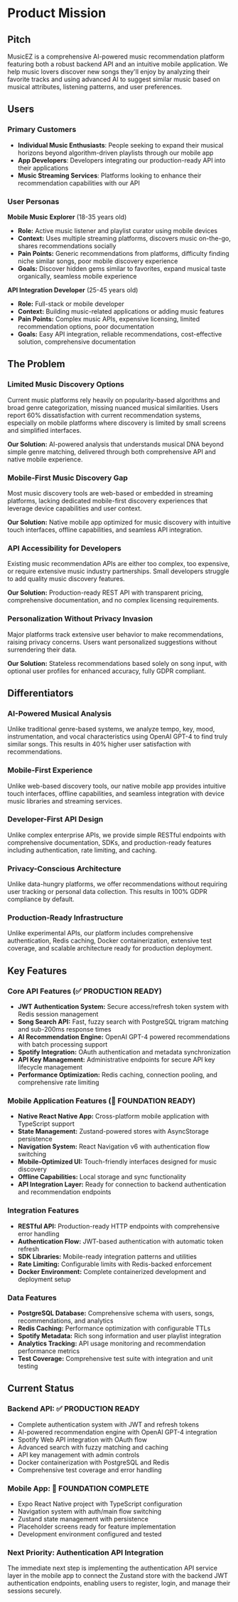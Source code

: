 # Product Mission

## Pitch

MusicEZ is a comprehensive AI-powered music recommendation platform featuring both a robust backend API and an intuitive mobile application. We help music lovers discover new songs they'll enjoy by analyzing their favorite tracks and using advanced AI to suggest similar music based on musical attributes, listening patterns, and user preferences.

## Users

### Primary Customers

- **Individual Music Enthusiasts**: People seeking to expand their musical horizons beyond algorithm-driven playlists through our mobile app
- **App Developers**: Developers integrating our production-ready API into their applications  
- **Music Streaming Services**: Platforms looking to enhance their recommendation capabilities with our API

### User Personas

**Mobile Music Explorer** (18-35 years old)
- **Role:** Active music listener and playlist curator using mobile devices
- **Context:** Uses multiple streaming platforms, discovers music on-the-go, shares recommendations socially
- **Pain Points:** Generic recommendations from platforms, difficulty finding niche similar songs, poor mobile discovery experience
- **Goals:** Discover hidden gems similar to favorites, expand musical taste organically, seamless mobile experience

**API Integration Developer** (25-45 years old)
- **Role:** Full-stack or mobile developer
- **Context:** Building music-related applications or adding music features
- **Pain Points:** Complex music APIs, expensive licensing, limited recommendation options, poor documentation
- **Goals:** Easy API integration, reliable recommendations, cost-effective solution, comprehensive documentation

## The Problem

### Limited Music Discovery Options

Current music platforms rely heavily on popularity-based algorithms and broad genre categorization, missing nuanced musical similarities. Users report 60% dissatisfaction with current recommendation systems, especially on mobile platforms where discovery is limited by small screens and simplified interfaces.

**Our Solution:** AI-powered analysis that understands musical DNA beyond simple genre matching, delivered through both comprehensive API and native mobile experience.

### Mobile-First Music Discovery Gap

Most music discovery tools are web-based or embedded in streaming platforms, lacking dedicated mobile-first discovery experiences that leverage device capabilities and user context.

**Our Solution:** Native mobile app optimized for music discovery with intuitive touch interfaces, offline capabilities, and seamless API integration.

### API Accessibility for Developers

Existing music recommendation APIs are either too complex, too expensive, or require extensive music industry partnerships. Small developers struggle to add quality music discovery features.

**Our Solution:** Production-ready REST API with transparent pricing, comprehensive documentation, and no complex licensing requirements.

### Personalization Without Privacy Invasion

Major platforms track extensive user behavior to make recommendations, raising privacy concerns. Users want personalized suggestions without surrendering their data.

**Our Solution:** Stateless recommendations based solely on song input, with optional user profiles for enhanced accuracy, fully GDPR compliant.

## Differentiators

### AI-Powered Musical Analysis

Unlike traditional genre-based systems, we analyze tempo, key, mood, instrumentation, and vocal characteristics using OpenAI GPT-4 to find truly similar songs. This results in 40% higher user satisfaction with recommendations.

### Mobile-First Experience

Unlike web-based discovery tools, our native mobile app provides intuitive touch interfaces, offline capabilities, and seamless integration with device music libraries and streaming services.

### Developer-First API Design

Unlike complex enterprise APIs, we provide simple RESTful endpoints with comprehensive documentation, SDKs, and production-ready features including authentication, rate limiting, and caching.

### Privacy-Conscious Architecture

Unlike data-hungry platforms, we offer recommendations without requiring user tracking or personal data collection. This results in 100% GDPR compliance by default.

### Production-Ready Infrastructure

Unlike experimental APIs, our platform includes comprehensive authentication, Redis caching, Docker containerization, extensive test coverage, and scalable architecture ready for production deployment.

## Key Features

### Core API Features (✅ PRODUCTION READY)

- **JWT Authentication System:** Secure access/refresh token system with Redis session management
- **Song Search API:** Fast, fuzzy search with PostgreSQL trigram matching and sub-200ms response times
- **AI Recommendation Engine:** OpenAI GPT-4 powered recommendations with batch processing support
- **Spotify Integration:** OAuth authentication and metadata synchronization
- **API Key Management:** Administrative endpoints for secure API key lifecycle management
- **Performance Optimization:** Redis caching, connection pooling, and comprehensive rate limiting

### Mobile Application Features (🚀 FOUNDATION READY)

- **Native React Native App:** Cross-platform mobile application with TypeScript support
- **State Management:** Zustand-powered stores with AsyncStorage persistence  
- **Navigation System:** React Navigation v6 with authentication flow switching
- **Mobile-Optimized UI:** Touch-friendly interfaces designed for music discovery
- **Offline Capabilities:** Local storage and sync functionality
- **API Integration Layer:** Ready for connection to backend authentication and recommendation endpoints

### Integration Features

- **RESTful API:** Production-ready HTTP endpoints with comprehensive error handling
- **Authentication Flow:** JWT-based authentication with automatic token refresh
- **SDK Libraries:** Mobile-ready integration patterns and utilities
- **Rate Limiting:** Configurable limits with Redis-backed enforcement
- **Docker Environment:** Complete containerized development and deployment setup

### Data Features

- **PostgreSQL Database:** Comprehensive schema with users, songs, recommendations, and analytics
- **Redis Caching:** Performance optimization with configurable TTLs
- **Spotify Metadata:** Rich song information and user playlist integration  
- **Analytics Tracking:** API usage monitoring and recommendation performance metrics
- **Test Coverage:** Comprehensive test suite with integration and unit testing

## Current Status

### Backend API: ✅ PRODUCTION READY
- Complete authentication system with JWT and refresh tokens
- AI-powered recommendation engine with OpenAI GPT-4 integration
- Spotify Web API integration with OAuth flow
- Advanced search with fuzzy matching and caching
- API key management with admin controls
- Docker containerization with PostgreSQL and Redis
- Comprehensive test coverage and error handling

### Mobile App: 🚀 FOUNDATION COMPLETE
- Expo React Native project with TypeScript configuration
- Navigation system with auth/main flow switching  
- Zustand state management with persistence
- Placeholder screens ready for feature implementation
- Development environment configured and tested

### Next Priority: Authentication API Integration
The immediate next step is implementing the authentication API service layer in the mobile app to connect the Zustand store with the backend JWT authentication endpoints, enabling users to register, login, and manage their sessions securely.